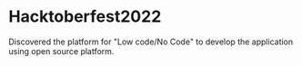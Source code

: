 # Hacktoberfest2022
Discovered the platform for "Low code/No Code" to develop the application using open source platform.
